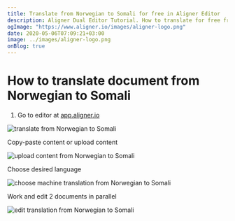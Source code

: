 ```yaml
---
title: Translate from Norwegian to Somali for free in Aligner Editor
description: Aligner Dual Editor Tutorial. How to translate for free from Norwegian to Somali. Aligner is multilingual document management platform. 
ogImage: "https://www.aligner.io/images/aligner-logo.png"
date: 2020-05-06T07:09:21+03:00
image: ../images/aligner-logo.png
onBlog: true
---
```


# How to translate document from Norwegian to Somali

1. Go to editor at [app.aligner.io](https://app.aligner.io "Aligner App web page")

![translate from Norwegian to Somali](../aligner-blank-editor.png "translate from Norwegian to Somali")

Copy-paste content or upload content

![upload content from Norwegian to Somali](../aligner-uploaded-document.png "upload content from Norwegian to Somali")

Choose desired language

![choose machine translation from Norwegian to Somali](../aligner-language-dropdown.png "choose machine translation from Norwegian to Somali")

Work and edit 2 documents in parallel

![edit translation from Norwegian to Somali](../aligner-double-sitded-editor.png "edit translation from Norwegian to Somali")


